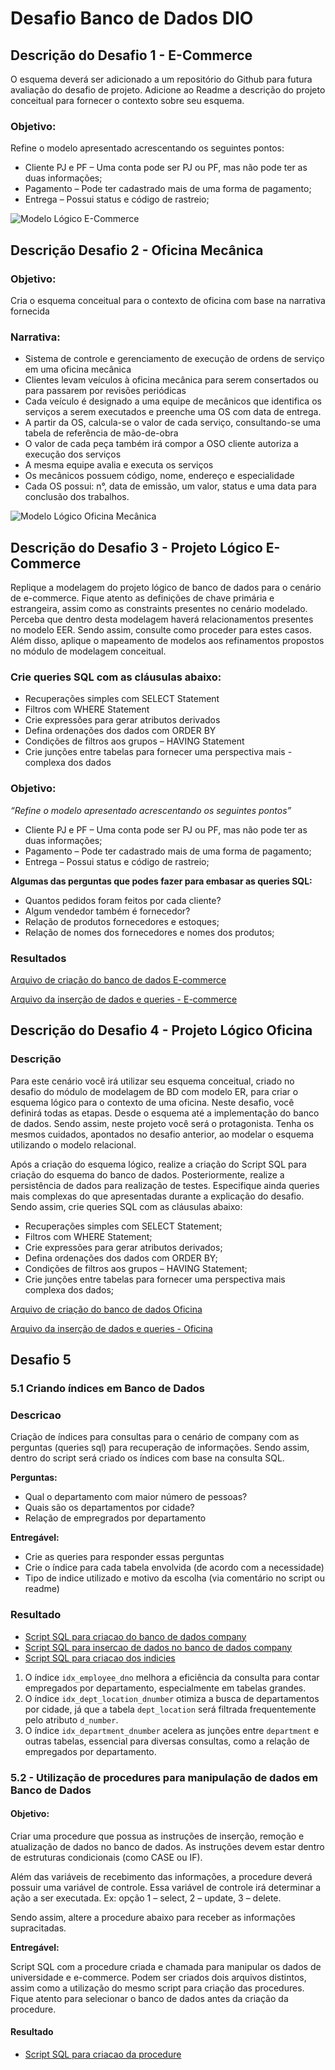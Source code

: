 # Desafio Banco de Dados DIO 

## Descrição do Desafio 1 - E-Commerce

O esquema deverá ser adicionado a um repositório do Github para futura avaliação do desafio de projeto. Adicione ao Readme a descrição do projeto conceitual para fornecer o contexto sobre seu esquema.

### Objetivo:

Refine o modelo apresentado acrescentando os seguintes pontos:

- Cliente PJ e PF – Uma conta pode ser PJ ou PF, mas não pode ter as duas informações;
- Pagamento – Pode ter cadastrado mais de uma forma de pagamento;
- Entrega – Possui status e código de rastreio;

![Modelo Lógico E-Commerce](e-commerce/e-commerce.png)

## Descrição Desafio 2 - Oficina Mecânica

### Objetivo:

Cria o esquema conceitual para o contexto de oficina com base na narrativa fornecida

### Narrativa:

- Sistema de controle e gerenciamento de execução de ordens de serviço em uma oficina mecânica
- Clientes levam veículos à oficina mecânica para serem consertados ou para passarem por revisões  periódicas
- Cada veículo é designado a uma equipe de mecânicos que identifica os serviços a serem executados e preenche uma OS com data de entrega.
- A partir da OS, calcula-se o valor de cada serviço, consultando-se uma tabela de referência de mão-de-obra
- O valor de cada peça também irá compor a OSO cliente autoriza a execução dos serviços
- A mesma equipe avalia e executa os serviços
- Os mecânicos possuem código, nome, endereço e especialidade
- Cada OS possui: n°, data de emissão, um valor, status e uma data para conclusão dos trabalhos.

![Modelo Lógico Oficina Mecânica](oficina/oficina.png)


## Descrição do Desafio 3 - Projeto Lógico E-Commerce


Replique a modelagem do projeto lógico de banco de dados para o cenário de e-commerce. Fique atento as definições de chave primária e estrangeira, assim como as constraints presentes no cenário modelado. Perceba que dentro desta modelagem haverá relacionamentos presentes no modelo EER. Sendo assim, consulte como proceder para estes casos. Além disso, aplique o mapeamento de modelos aos refinamentos propostos no módulo de modelagem conceitual.

### Crie queries SQL com as cláusulas abaixo:

- Recuperações simples com SELECT Statement
- Filtros com WHERE Statement
- Crie expressões para gerar atributos derivados
- Defina ordenações dos dados com ORDER BY
- Condições de filtros aos grupos – HAVING Statement
- Crie junções entre tabelas para fornecer uma perspectiva mais - complexa dos dados

### Objetivo:

*“Refine o modelo apresentado acrescentando os seguintes pontos”*

- Cliente PJ e PF – Uma conta pode ser PJ ou PF, mas não pode ter as duas informações;
- Pagamento – Pode ter cadastrado mais de uma forma de pagamento;
- Entrega – Possui status e código de rastreio;

**Algumas das perguntas que podes fazer para embasar as queries SQL:**

- Quantos pedidos foram feitos por cada cliente?
- Algum vendedor também é fornecedor?
- Relação de produtos fornecedores e estoques;
- Relação de nomes dos fornecedores e nomes dos produtos;

### Resultados

[Arquivo de criação do banco de dados E-commerce](e-commerce/03_bd_e-commerce.sql)

[Arquivo da inserção de dados e queries - E-commerce](e-commerce/03_queries_and_data_insertion.sql)


## Descrição do Desafio 4 - Projeto Lógico Oficina

### Descrição

Para este cenário você irá utilizar seu esquema conceitual, criado no desafio do módulo de modelagem de BD com modelo ER, para criar o esquema lógico para o contexto de uma oficina. Neste desafio, você definirá todas as etapas. Desde o esquema até a implementação do banco de dados. Sendo assim, neste projeto você será o protagonista. Tenha os mesmos cuidados, apontados no desafio anterior, ao modelar o esquema utilizando o modelo relacional.

Após a criação do esquema lógico, realize a criação do Script SQL para criação do esquema do banco de dados. Posteriormente, realize a persistência de dados para realização de testes. Especifique ainda queries mais complexas do que apresentadas durante a explicação do desafio. Sendo assim, crie queries SQL com as cláusulas abaixo:

- Recuperações simples com SELECT Statement;
- Filtros com WHERE Statement;
- Crie expressões para gerar atributos derivados;
- Defina ordenações dos dados com ORDER BY;
- Condições de filtros aos grupos – HAVING Statement;
- Crie junções entre tabelas para fornecer uma perspectiva mais complexa dos dados;

[Arquivo de criação do banco de dados Oficina](oficina/04_bd_oficina.sql)

[Arquivo da inserção de dados e queries - Oficina](oficina/04_queries_and_data_insertion.sql)

## Desafio 5 

### 5.1 Criando índices em Banco de Dados 

### Descricao 

Criação de índices para consultas para o cenário de company com as perguntas (queries sql) para recuperação de informações. Sendo assim, dentro do script será criado os índices com base na consulta SQL.  

**Perguntas:**

- Qual o departamento com maior número de pessoas? 
- Quais são os departamentos por cidade? 
- Relação de empregrados por departamento 

**Entregável:** 

- Crie as queries para responder essas perguntas 
- Crie o índice para cada tabela envolvida (de acordo com a necessidade) 
- Tipo de indice utilizado e motivo da escolha (via comentário no script ou readme) 

### Resultado 

- [Script SQL para criacao do banco de dados company](company/create_db_company.sql)
- [Script SQL para insercao de dados no banco de dados company](company/index_db_company.sql)
- [Script SQL para criacao dos indicies](company/create_db_company.sql)


1. O índice `idx_employee_dno` melhora a eficiência da consulta para contar empregados por departamento, especialmente em tabelas grandes.
2. O índice `idx_dept_location_dnumber` otimiza a busca de departamentos por cidade, já que a tabela `dept_location` será filtrada frequentemente pelo atributo `d_number`.
3. O índice `idx_department_dnumber` acelera as junções entre `department` e outras tabelas, essencial para diversas consultas, como a relação de empregados por departamento.

### 5.2 - Utilização de procedures para manipulação de dados em Banco de Dados 

#### Objetivo:  

Criar uma procedure que possua as instruções de inserção, remoção e atualização de dados no banco de dados. As instruções devem estar dentro de estruturas condicionais (como CASE ou IF).  

Além das variáveis de recebimento das informações, a procedure deverá possuir uma variável de controle. Essa variável de controle irá determinar a ação a ser executada. Ex: opção 1 – select, 2 – update, 3 – delete. 

Sendo assim, altere a procedure abaixo para receber as informações supracitadas. 

**Entregável:**

Script SQL com a procedure criada e chamada para manipular os dados de universidade e e-commerce. Podem ser criados dois arquivos distintos, assim como a utilização do mesmo script para criação das procedures. Fique atento para selecionar o banco de dados antes da criação da procedure.  

#### Resultado

- [Script SQL para criacao da procedure](company/procedure_db_company.sql)


